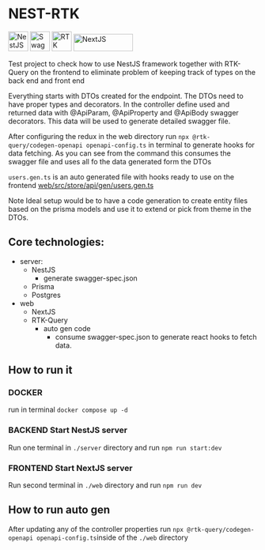# NEST-RTK

<!-- ![NestJS](https://docs.nestjs.com/assets/logo-small.svg) -->

<img src="https://docs.nestjs.com/assets/logo-small.svg" alt="NestJS" width="40" height="40"/>
<img src="https://upload.wikimedia.org/wikipedia/commons/a/ab/Swagger-logo.png" alt="Swagger" width="40" height="40"/>
<img src="https://redux.js.org/img/redux.svg" alt="RTK Query" width="40" height="40"/>
<img src="https://encrypted-tbn0.gstatic.com/images?q=tbn:ANd9GcT2tHGmbh1QR77hDW52PzJ5ClQCooKU-WRhzl_JHpQU&s" alt="NextJS" width="120" height="35"/>

Test project to check how to use NestJS framework together with RTK-Query on the frontend to eliminate problem of keeping track of types on the back end and front end

Everything starts with DTOs created for the endpoint. The DTOs need to have proper types and decorators.
In the controller define used and returned data with @ApiParam, @ApiProperty and @ApiBody swagger decorators. This data will be used to generate detailed swagger file.

After configuring the redux in the web directory run `npx @rtk-query/codegen-openapi openapi-config.ts` in terminal to generate hooks for data fetching.
As you can see from the command this consumes the swagger file and uses all fo the data generated form the DTOs

`users.gen.ts` is an auto generated file with hooks ready to use on the frontend [web/src/store/api/gen/users.gen.ts](web/src/store/api/gen/users.gen.ts)

Note
Ideal setup would be to have a code generation to create entity files based on the prisma models and use it to extend or pick from theme in the DTOs.

## Core technologies:

- server:
  - NestJS
    - generate swagger-spec.json
  - Prisma
  - Postgres
- web
  - NextJS
  - RTK-Query
    - auto gen code
      - consume swagger-spec.json to generate react hooks to fetch data.

## How to run it

### DOCKER

run in terminal `docker compose up -d`

### BACKEND Start NestJS server

Run one terminal in `./server` directory and run `npm run start:dev`

### FRONTEND Start NextJS server

Run second terminal in `./web` directory and run `npm run dev`

## How to run auto gen

After updating any of the controller properties run `npx @rtk-query/codegen-openapi openapi-config.ts`inside of the `./web` directory

